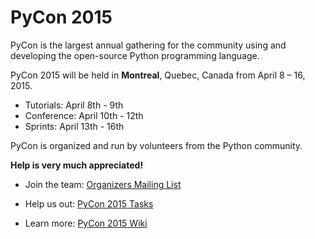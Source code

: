 PyCon 2015
==========

PyCon is the largest annual gathering for the community using and developing the open-source Python programming language.

PyCon 2015 will be held in **Montreal**, Quebec, Canada from April 8 – 16, 2015.

- Tutorials: April 8th - 9th 
- Conference: April 10th - 12th
- Sprints: April 13th - 16th 

PyCon is organized and run by volunteers from the Python community.

**Help is very much appreciated!**

- Join the team: [Organizers Mailing List](http://mail.python.org/mailman/listinfo/pycon-organizers)

- Help us out: [PyCon 2015 Tasks](https://github.com/PyCon/2015/issues)

- Learn more: [PyCon 2015 Wiki](https://github.com/PyCon/2015/wiki)
